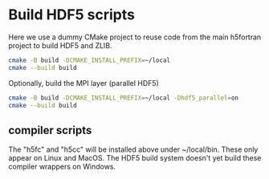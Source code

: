 # Build HDF5 scripts

Here we use a dummy CMake project to reuse code from the main h5fortran project to build HDF5 and ZLIB.

```sh
cmake -B build -DCMAKE_INSTALL_PREFIX=~/local
cmake --build build
```

Optionally, build the MPI layer (parallel HDF5)

```sh
cmake -B build -DCMAKE_INSTALL_PREFIX=~/local -Dhdf5_parallel=on
cmake --build build
```

## compiler scripts

The "h5fc" and "h5cc" will be installed above under ~/local/bin.
These only appear on Linux and MacOS.
The HDF5 build system doesn't yet build these compiler wrappers on Windows.
